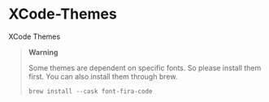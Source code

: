 # XCode-Themes
XCode Themes

> **Warning**
>
> Some themes are dependent on specific fonts. So please install them first. You can also install them through brew.
> 
> ```powershell
> brew install --cask font-fira-code
> ```
